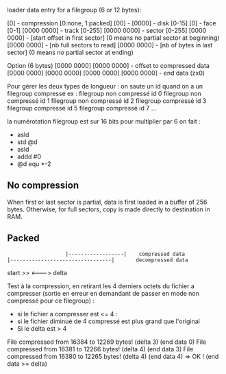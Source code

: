 loader data entry for a filegroup (6 or 12 bytes):

[0]         - compression [0:none, 1:packed]
[00]        - <free>
[0000]      - disk [0-15]
[0]         - face [0-1]
[0000 0000] - track [0-255]
[0000 0000] - sector [0-255]
[0000 0000] - [start offset in first sector] (0 means no partial sector at beginning)
[0000 0000] - [nb full sectors to read]
[0000 0000] - [nb of bytes in last sector] (0 means no partial sector at ending)

Option (6 bytes)
[0000 0000] [0000 0000] - offset to compressed data
[0000 0000] [0000 0000] [0000 0000] [0000 0000] - end data (zx0)

Pour gérer les deux types de longueur : on saute un id quand on a un filegroup compressé
ex :
filegroup non compressé id 0
filegroup non compressé id 1
filegroup non compressé id 2
filegroup compressé id 3
filegroup compressé id 5
filegroup compressé id 7
...

la numérotation filegroup est sur 16 bits
pour multiplier par 6 on fait :
- asld
- std @d
- asld
- addd #0
- @d equ *-2

No compression
--------------
When first or last sector is partial, data is first loaded in a buffer of 256 bytes.
Otherwise, for full sectors, copy is made directly to destination in RAM.

Packed
------

                       |------------------|    compressed data
    |---------------------------------|       decompressed data
  start >>                            <--->
                                      delta

Test à la compression, en retirant les 4 derniers octets du fichier a compresser (sortie en erreur en demandant de passer en mode non compressé pour ce filegroup) :
- si le fichier a compresser est <= 4 : 
- si le fichier diminué de 4 compressé est plus grand que l'original
- Si le delta est > 4

File compressed from 16384 to 12269 bytes! (delta 3) (end data 0)
File compressed from 16381 to 12266 bytes! (delta 4) (end data 3)
File compressed from 16380 to 12265 bytes! (delta 4) (end data 4) => OK ! (end data >= delta)
